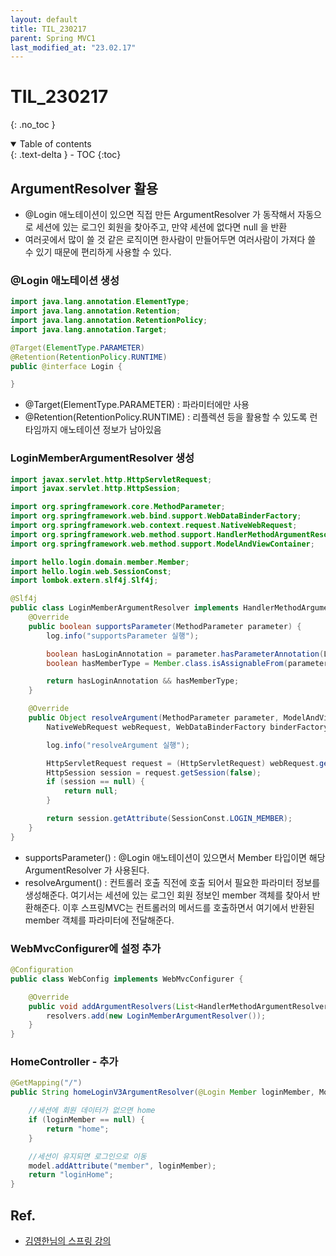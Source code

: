 ```yaml
---
layout: default
title: TIL_230217
parent: Spring MVC1
last_modified_at: "23.02.17"
---
```


# TIL_230217
{: .no_toc }

<details open markdown="block">
  <summary>
    Table of contents
  </summary>
  {: .text-delta }
- TOC
{:toc}
</details>

## ArgumentResolver 활용

- @Login 애노테이션이 있으면 직접 만든 ArgumentResolver 가 동작해서 자동으로 세션에 있는 로그인 회원을 찾아주고, 만약 세션에 없다면 null 을 반환
- 여러곳에서 많이 쓸 것 같은 로직이면 한사람이 만들어두면 여러사람이 가져다 쓸 수 있기 때문에 편리하게 사용할 수 있다.

### @Login 애노테이션 생성

```java
import java.lang.annotation.ElementType;
import java.lang.annotation.Retention;
import java.lang.annotation.RetentionPolicy;
import java.lang.annotation.Target;

@Target(ElementType.PARAMETER)
@Retention(RetentionPolicy.RUNTIME)
public @interface Login {

}

```

- @Target(ElementType.PARAMETER) : 파라미터에만 사용
- @Retention(RetentionPolicy.RUNTIME) : 리플렉션 등을 활용할 수 있도록 런타임까지 애노테이션 정보가 남아있음

### LoginMemberArgumentResolver 생성

```java
import javax.servlet.http.HttpServletRequest;
import javax.servlet.http.HttpSession;

import org.springframework.core.MethodParameter;
import org.springframework.web.bind.support.WebDataBinderFactory;
import org.springframework.web.context.request.NativeWebRequest;
import org.springframework.web.method.support.HandlerMethodArgumentResolver;
import org.springframework.web.method.support.ModelAndViewContainer;

import hello.login.domain.member.Member;
import hello.login.web.SessionConst;
import lombok.extern.slf4j.Slf4j;

@Slf4j
public class LoginMemberArgumentResolver implements HandlerMethodArgumentResolver {
	@Override
	public boolean supportsParameter(MethodParameter parameter) {
		log.info("supportsParameter 실행");

		boolean hasLoginAnnotation = parameter.hasParameterAnnotation(Login.class);
		boolean hasMemberType = Member.class.isAssignableFrom(parameter.getParameterType());

		return hasLoginAnnotation && hasMemberType;
	}

	@Override
	public Object resolveArgument(MethodParameter parameter, ModelAndViewContainer mavContainer,
		NativeWebRequest webRequest, WebDataBinderFactory binderFactory) throws Exception {

		log.info("resolveArgument 실행");

		HttpServletRequest request = (HttpServletRequest) webRequest.getNativeRequest();
		HttpSession session = request.getSession(false);
		if (session == null) {
			return null;
		}

		return session.getAttribute(SessionConst.LOGIN_MEMBER);
	}
}

```

- supportsParameter() : @Login 애노테이션이 있으면서 Member 타입이면 해당 ArgumentResolver 가 사용된다.
- resolveArgument() : 컨트롤러 호출 직전에 호출 되어서 필요한 파라미터 정보를 생성해준다. 여기서는 세션에 있는 로그인 회원 정보인 member 객체를 찾아서 반환해준다. 이후 스프링MVC는 컨트롤러의 메서드를 호출하면서 여기에서 반환된 member 객체를 파라미터에 전달해준다.

### WebMvcConfigurer에 설정 추가

```java
@Configuration
public class WebConfig implements WebMvcConfigurer {

	@Override
	public void addArgumentResolvers(List<HandlerMethodArgumentResolver> resolvers) {
		resolvers.add(new LoginMemberArgumentResolver());
	}
}
```

### HomeController - 추가

```java
@GetMapping("/")
public String homeLoginV3ArgumentResolver(@Login Member loginMember, Model model) {

	//세션에 회원 데이터가 없으면 home
	if (loginMember == null) {
		return "home";
	}

	//세션이 유지되면 로그인으로 이동
	model.addAttribute("member", loginMember);
	return "loginHome";
}
```

## Ref.
- <a href="https://www.inflearn.com/course/%EC%8A%A4%ED%94%84%EB%A7%81-mvc-2/dashboard">김영한님의 스프링 강의</a>
